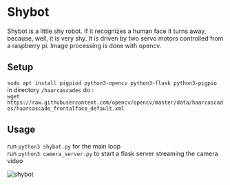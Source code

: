 # Shybot

Shybot is a little shy robot. If it recognizes a human face it turns away, because, well, it is very shy.
It is driven by two servo motors controlled from a raspberry pi.
Image processing is done with opencv.
  
## Setup

`sudo apt install pigpiod python3-opencv python3-flask python3-pigpio`  
in directory `/haarcascades` do :  
`wget https://raw.githubusercontent.com/opencv/opencv/master/data/haarcascades/haarcascade_frontalface_default.xml`

## Usage

run `python3 shybot.py` for the main loop  
run `python3 camera_server.py` to start a flask server streaming the camera video

![shybot](./img/shybot.gif)
